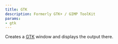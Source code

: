 ```yaml
---
title: GTK
description: Formerly GTK+ / GIMP ToolKit
params:
- gtk
---
```

Creates a [GTK](https://www.gtk.org/) window and displays the output there.
